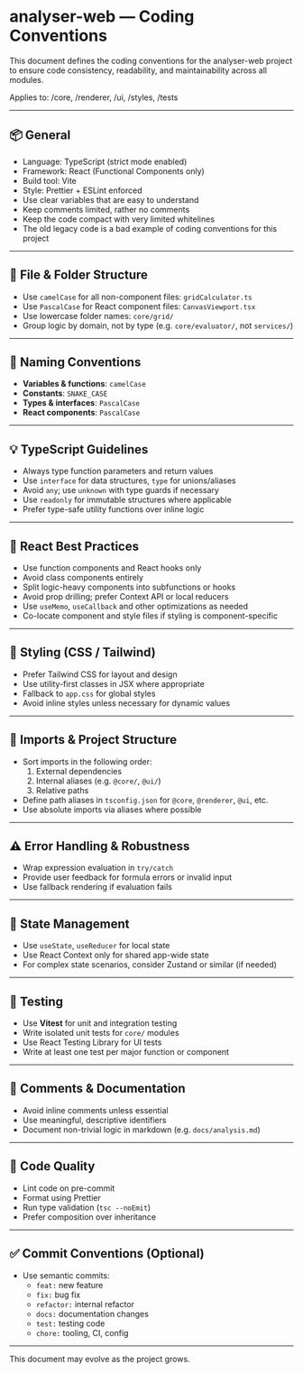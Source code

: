 # analyser-web — Coding Conventions

This document defines the coding conventions for the analyser-web project to ensure code consistency, readability, and maintainability across all modules.

Applies to: /core, /renderer, /ui, /styles, /tests

---

## 📦 General

- Language: TypeScript (strict mode enabled)
- Framework: React (Functional Components only)
- Build tool: Vite
- Style: Prettier + ESLint enforced
- Use clear variables that are easy to understand
- Keep comments limited, rather no comments
- Keep the code compact with very limited whitelines
- The old legacy code is a bad example of coding conventions for this project

---

## 🧱 File & Folder Structure

- Use `camelCase` for all non-component files: `gridCalculator.ts`
- Use `PascalCase` for React component files: `CanvasViewport.tsx`
- Use lowercase folder names: `core/grid/`
- Group logic by domain, not by type (e.g. `core/evaluator/`, not `services/`)

---

## 🧠 Naming Conventions

- **Variables & functions**: `camelCase`
- **Constants**: `SNAKE_CASE`
- **Types & interfaces**: `PascalCase`
- **React components**: `PascalCase`

---

## 💡 TypeScript Guidelines

- Always type function parameters and return values
- Use `interface` for data structures, `type` for unions/aliases
- Avoid `any`; use `unknown` with type guards if necessary
- Use `readonly` for immutable structures where applicable
- Prefer type-safe utility functions over inline logic

---

## 🔁 React Best Practices

- Use function components and React hooks only
- Avoid class components entirely
- Split logic-heavy components into subfunctions or hooks
- Avoid prop drilling; prefer Context API or local reducers
- Use `useMemo`, `useCallback` and other optimizations as needed
- Co-locate component and style files if styling is component-specific

---

## 🎨 Styling (CSS / Tailwind)

- Prefer Tailwind CSS for layout and design
- Use utility-first classes in JSX where appropriate
- Fallback to `app.css` for global styles
- Avoid inline styles unless necessary for dynamic values

---

## 🔧 Imports & Project Structure

- Sort imports in the following order:
  1. External dependencies
  2. Internal aliases (e.g. `@core/`, `@ui/`)
  3. Relative paths
- Define path aliases in `tsconfig.json` for `@core`, `@renderer`, `@ui`, etc.
- Use absolute imports via aliases where possible

---

## ⚠️ Error Handling & Robustness

- Wrap expression evaluation in `try/catch`
- Provide user feedback for formula errors or invalid input
- Use fallback rendering if evaluation fails

---

## 🚦 State Management

- Use `useState`, `useReducer` for local state
- Use React Context only for shared app-wide state
- For complex state scenarios, consider Zustand or similar (if needed)

---

## 🧪 Testing

- Use **Vitest** for unit and integration testing
- Write isolated unit tests for `core/` modules
- Use React Testing Library for UI tests
- Write at least one test per major function or component

---

## 📎 Comments & Documentation

- Avoid inline comments unless essential
- Use meaningful, descriptive identifiers
- Document non-trivial logic in markdown (e.g. `docs/analysis.md`)

---

## 🧹 Code Quality

- Lint code on pre-commit
- Format using Prettier
- Run type validation (`tsc --noEmit`)
- Prefer composition over inheritance

---

## ✅ Commit Conventions (Optional)

- Use semantic commits:
  - `feat:` new feature
  - `fix:` bug fix
  - `refactor:` internal refactor
  - `docs:` documentation changes
  - `test:` testing code
  - `chore:` tooling, CI, config

---

This document may evolve as the project grows.